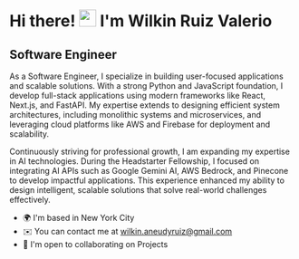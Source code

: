 # Hi there! <img src="https://user-images.githubusercontent.com/18350557/176309783-0785949b-9127-417c-8b55-ab5a4333674e.gif" width="30px"> I'm Wilkin Ruiz Valerio

## Software Engineer


As a Software Engineer, I specialize in building user-focused applications and scalable solutions. With a strong Python and JavaScript foundation, I develop full-stack applications using modern frameworks like React, Next.js, and FastAPI. My expertise extends to designing efficient system architectures, including monolithic systems and microservices, and leveraging cloud platforms like AWS and Firebase for deployment and scalability.

Continuously striving for professional growth, I am expanding my expertise in AI technologies. During the Headstarter Fellowship, I focused on integrating AI APIs such as Google Gemini AI, AWS Bedrock, and Pinecone to develop impactful applications. This experience enhanced my ability to design intelligent, scalable solutions that solve real-world challenges effectively.

* 🌍  I'm based in New York City
* ✉️  You can contact me at [wilkin.aneudyruiz@gmail.com](mailto:wilkin.aneudyruiz@gmail.com)
* 🤝  I'm open to collaborating on Projects

